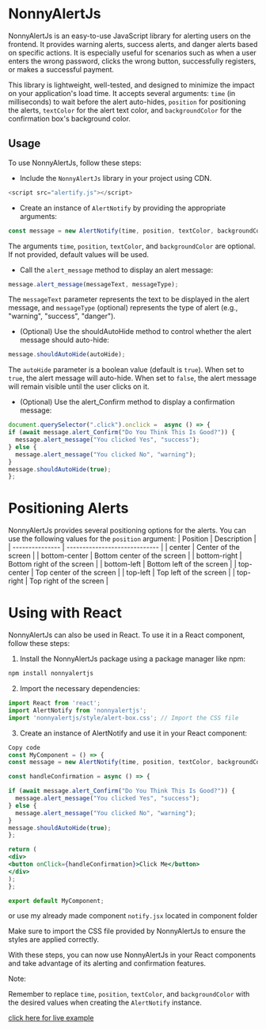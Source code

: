 # NonnyAlertJs

NonnyAlertJs is an easy-to-use JavaScript library for alerting users on the frontend. It provides warning alerts, success alerts, and danger alerts based on specific actions. It is especially useful for scenarios such as when a user enters the wrong password, clicks the wrong button, successfully registers, or makes a successful payment.

This library is lightweight, well-tested, and designed to minimize the impact on your application's load time. It accepts several arguments: `time` (in milliseconds) to wait before the alert auto-hides, `position` for positioning the alerts, `textColor` for the alert text color, and `backgroundColor` for the confirmation box's background color.

## Usage
To use NonnyAlertJs, follow these steps:

- Include the `NonnyAlertJs` library in your project using CDN.
```js
<script src="alertify.js"></script>
```
- Create an instance of `AlertNotify` by providing the appropriate arguments:

```javascript
const message = new AlertNotify(time, position, textColor, backgroundColor);
```

The arguments `time`, `position`, `textColor`, and `backgroundColor` are optional. If not provided, default values will be used.

- Call the `alert_message` method to display an alert message:

```javascript
message.alert_message(messageText, messageType);
```

The `messageText` parameter represents the text to be displayed in the alert message, and `messageType` (optional) represents the type of alert (e.g., "warning", "success", "danger").

- (Optional) Use the shouldAutoHide method to control whether the alert message should auto-hide:


```js
message.shouldAutoHide(autoHide);
```

The `autoHide` parameter is a boolean value (default is `true`). When set to `true`, the alert message will auto-hide. When set to `false`, the alert message will remain visible until the user clicks on it.

- (Optional) Use the alert_Confirm method to display a confirmation message:
```js
document.querySelector(".click").onclick =  async () => {
if (await message.alert_Confirm("Do You Think This Is Good?")) {
  message.alert_message("You clicked Yes", "success");
} else {
  message.alert_message("You clicked No", "warning");
}
message.shouldAutoHide(true);
};
```

# Positioning Alerts
NonnyAlertJs provides several positioning options for the alerts. You can use the following values for the `position` argument:
| Position        | Description                   |
| --------------- | ----------------------------- |
| center          | Center of the screen          |
| bottom-center   | Bottom center of the screen   |
| bottom-right    | Bottom right of the screen    |
| bottom-left     | Bottom left of the screen     |
| top-center      | Top center of the screen      |
| top-left        | Top left of the screen        |
| top-right       | Top right of the screen       |

# Using with React
NonnyAlertJs can also be used in React. To use it in a React component, follow these steps:

1. Install the NonnyAlertJs package using a package manager like npm:
```bash
npm install nonnyalertjs
```
2. Import the necessary dependencies:

```js
import React from 'react';
import AlertNotify from 'nonnyalertjs';
import 'nonnyalertjs/style/alert-box.css'; // Import the CSS file
```
3. Create an instance of AlertNotify and use it in your React component:
```jsx
Copy code
const MyComponent = () => {
const message = new AlertNotify(time, position, textColor, backgroundColor);

const handleConfirmation = async () => {

if (await message.alert_Confirm("Do You Think This Is Good?")) {
  message.alert_message("You clicked Yes", "success");
} else {
  message.alert_message("You clicked No", "warning");
}
message.shouldAutoHide(true);
};

return (
<div>
<button onClick={handleConfirmation}>Click Me</button>
</div>
);
};

export default MyComponent;
```
or use my already made component `notify.jsx` located in component folder


Make sure to import the CSS file provided by NonnyAlertJs to ensure the styles are applied correctly.

With these steps, you can now use NonnyAlertJs in your React components and take advantage of its alerting and confirmation features.

Note: 

Remember to replace `time`, `position`, `textColor`, and `backgroundColor` with the desired values when creating the `AlertNotify` instance.

[click here for live example](URL)
